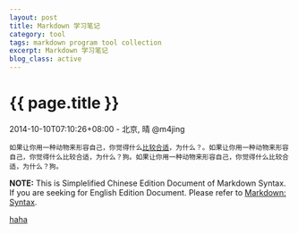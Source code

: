 ```yaml
---
layout: post
title: Markdown 学习笔记
category: tool
tags: markdown program tool collection
excerpt: Markdown 学习笔记
blog_class: active
---
```


{{ page.title }}
================

<p class="meta">2014-10-10T07:10:26+08:00 - 北京, 晴 @m4jing</p>
<pre><code>如果让你用一种动物来形容自己，你觉得什么<a href="/">比较合适</a>，为什么？。如果让你用一种动物来形容自己，你觉得什么比较合适，为什么？狗。如果让你用一种动物来形容自己，你觉得什么比较合适，为什么？狗。</code></pre>

**NOTE:** This is Simplelified  Chinese Edition Document of Markdown Syntax. If you are seeking for English Edition Document. Please refer to [Markdown: Syntax][eng-doc].

[eng-doc]: http://www.imajing.com.cn

[haha](http://www.imajing.com.cn)
